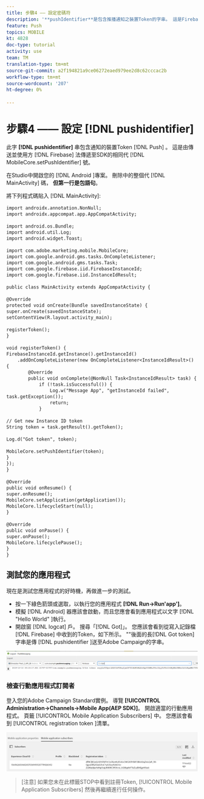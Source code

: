 ```yaml
---
title: 步驟4 —— 設定密碼符
description: '**pushIdentifier**是包含推播通知之裝置Token的字串。 這是Firebase所傳送並使用MobileCore.setPushIdentifier方法傳遞至SDK的相同Token。'
feature: Push
topics: MOBILE
kt: 4828
doc-type: tutorial
activity: use
team: TM
translation-type: tm+mt
source-git-commit: a2f194821a9ce06272eaed979ee2d8c62cccac2b
workflow-type: tm+mt
source-wordcount: '207'
ht-degree: 0%

---
```


# 步驟4 —— 設定 [!DNL pushidentifier]

此字 **[!DNL pushidentifier]** 串包含通知的裝置Token [!DNL Push] 。 這是由傳送並使用方 [!DNL Firebase] 法傳遞至SDK的相同代 [!DNL MobileCore.setPushIdentifier] 號。

在Studio中開啟您的 [!DNL Android ]專案。 刪除中的整個代 [!DNL MainActivity] 碼， **但第一行是包語句**。

將下列程式碼貼入 [!DNL MainActivity]:

```java{.line-numbers}
import androidx.annotation.NonNull;
import androidx.appcompat.app.AppCompatActivity;

import android.os.Bundle;
import android.util.Log;
import android.widget.Toast;

import com.adobe.marketing.mobile.MobileCore;
import com.google.android.gms.tasks.OnCompleteListener;
import com.google.android.gms.tasks.Task;
import com.google.firebase.iid.FirebaseInstanceId;
import com.google.firebase.iid.InstanceIdResult;

public class MainActivity extends AppCompatActivity {

@Override
protected void onCreate(Bundle savedInstanceState) {
super.onCreate(savedInstanceState);
setContentView(R.layout.activity_main);

registerToken();
}

void registerToken() {
FirebaseInstanceId.getInstance().getInstanceId()
    .addOnCompleteListener(new OnCompleteListener<InstanceIdResult>() {
        @Override
        public void onComplete(@NonNull Task<InstanceIdResult> task) {
            if (!task.isSuccessful()) {
                Log.w("Message App", "getInstanceId failed", task.getException());
                return;
            }

// Get new Instance ID token
String token = task.getResult().getToken();

Log.d("Got token", token);

MobileCore.setPushIdentifier(token);
}
});
}

@Override
public void onResume() {
super.onResume();
MobileCore.setApplication(getApplication());
MobileCore.lifecycleStart(null);
}

@Override
public void onPause() {
super.onPause();
MobileCore.lifecyclePause();
}
}
```

## 測試您的應用程式

現在是測試您應用程式的好時機，再做進一步的測試。

* 按一下綠色箭頭或選取，以執行您的應用程式 **[!DNL Run->Run'app']**。
* 模擬 [!DNL Android] 器應該會啟動，而且您應會看到應用程式以文字 [!DNL "Hello World" ]執行。
* 開啟窗 [!DNL logcat] 戶。 搜尋「[!DNL Got]」。 您應該會看到從寫入記錄檔 [!DNL Firebase] 中收到的Token，如下所示。 &quot;&quot;後面的長[!DNL Got token]字串是傳 [!DNL pushidentifier ]送至Adobe Campaign的字串。

![logcat-token](assets/logcat-got-token.PNG)

### 檢查行動應用程式訂閱者

登入您的Adobe Campaign Standard實例。
導覽 **[!UICONTROL Administration->Channels->Mobile App(AEP SDK)]**。 開啟適當的行動應用程式。 頁籤 [!UICONTROL Mobile Application Subscribers] 中。 您應該會看到 [!UICONTROL registration token ]清單。

![行動應用程式用戶](assets/mobile-application-subscribers.PNG)

>[注意]
>如果您未在此標籤STOP中看到註冊Token, [!UICONTROL Mobile Application Subscribers] 然後再繼續進行任何操作。
